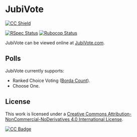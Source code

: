 # JubiVote

[![CC Shield][cc-by-nc-nd-shield]][cc-by-nc-nd]

[![RSpec Status][rspec-badge]][rspec-yml]  [![Rubocop Status][rubocop-badge]][rubocop-yml]

JubiVote can be viewed online at [JubiVote.com](https://jubivote.com).

## Polls

JubiVote currently supports:

- Ranked Choice Voting ([Borda Count][borda-count]).
- Choose One.

## License

This work is licensed under a
[Creative Commons Attribution-NonCommercial-NoDerivatives 4.0 International License][cc-by-nc-nd].

[![CC Badge][cc-by-nc-nd-badge]][cc-by-nc-nd]

<!-- Badge Shortcuts -->
[rspec-badge]: https://github.com/jubishop/jubivote/workflows/RSpec/badge.svg
[rspec-yml]: https://github.com/jubishop/jubivote/actions/workflows/rspec.yml
[rubocop-badge]: https://github.com/jubishop/jubivote/workflows/Rubocop/badge.svg
[rubocop-yml]: https://github.com/jubishop/jubivote/actions/workflows/rubocop.yml
[cc-by-nc-nd]: http://creativecommons.org/licenses/by-nc-nd/4.0/
[cc-by-nc-nd-badge]: https://licensebuttons.net/l/by-nc-nd/4.0/88x31.png
[cc-by-nc-nd-shield]: https://img.shields.io/badge/License-CC%20BY--NC--ND%204.0-lightgrey.svg

<!-- Poll Info Shortcuts -->
[borda-count]: https://en.wikipedia.org/wiki/Borda_count
